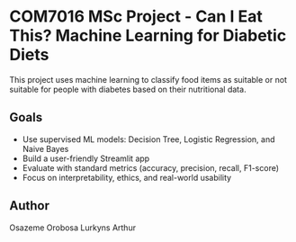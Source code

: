 # COM7016 MSc Project - Can I Eat This? Machine Learning for Diabetic Diets 

This project uses machine learning to classify food items as suitable or not suitable for people with diabetes based on their nutritional data.

## Goals
- Use supervised ML models: Decision Tree, Logistic Regression, and Naive Bayes
- Build a user-friendly Streamlit app
- Evaluate with standard metrics (accuracy, precision, recall, F1-score)
- Focus on interpretability, ethics, and real-world usability

## Author
Osazeme Orobosa Lurkyns Arthur
